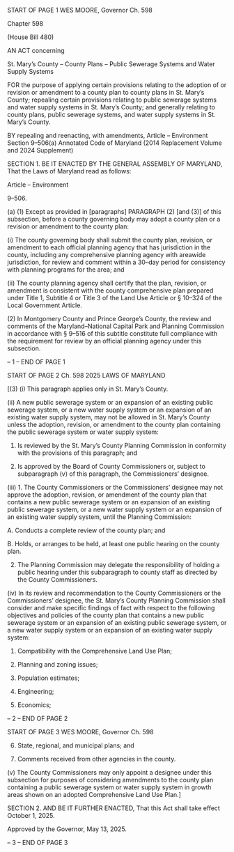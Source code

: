 START OF PAGE 1
WES MOORE, Governor Ch. 598

Chapter 598

(House Bill 480)

AN ACT concerning

St. Mary’s County – County Plans – Public Sewerage Systems and Water Supply
Systems

FOR the purpose of applying certain provisions relating to the adoption of or revision or
amendment to a county plan to county plans in St. Mary’s County; repealing certain
provisions relating to public sewerage systems and water supply systems in St.
Mary’s County; and generally relating to county plans, public sewerage systems, and
water supply systems in St. Mary’s County.

BY repealing and reenacting, with amendments,
Article – Environment
Section 9–506(a)
Annotated Code of Maryland
(2014 Replacement Volume and 2024 Supplement)

SECTION 1. BE IT ENACTED BY THE GENERAL ASSEMBLY OF MARYLAND,
That the Laws of Maryland read as follows:

Article – Environment

9–506.

(a) (1) Except as provided in [paragraphs] PARAGRAPH (2) [and (3)] of this
subsection, before a county governing body may adopt a county plan or a revision or
amendment to the county plan:

(i) The county governing body shall submit the county plan,
revision, or amendment to each official planning agency that has jurisdiction in the county,
including any comprehensive planning agency with areawide jurisdiction, for review and
comment within a 30–day period for consistency with planning programs for the area; and

(ii) The county planning agency shall certify that the plan, revision,
or amendment is consistent with the county comprehensive plan prepared under Title 1,
Subtitle 4 or Title 3 of the Land Use Article or § 10–324 of the Local Government Article.

(2) In Montgomery County and Prince George’s County, the review and
comments of the Maryland–National Capital Park and Planning Commission in accordance
with § 9–516 of this subtitle constitute full compliance with the requirement for review by
an official planning agency under this subsection.

– 1 –
END OF PAGE 1

START OF PAGE 2
Ch. 598 2025 LAWS OF MARYLAND

[(3) (i) This paragraph applies only in St. Mary’s County.

(ii) A new public sewerage system or an expansion of an existing
public sewerage system, or a new water supply system or an expansion of an existing water
supply system, may not be allowed in St. Mary’s County unless the adoption, revision, or
amendment to the county plan containing the public sewerage system or water supply
system:

1. Is reviewed by the St. Mary’s County Planning
Commission in conformity with the provisions of this paragraph; and

2. Is approved by the Board of County Commissioners or,
subject to subparagraph (v) of this paragraph, the Commissioners’ designee.

(iii) 1. The County Commissioners or the Commissioners’
designee may not approve the adoption, revision, or amendment of the county plan that
contains a new public sewerage system or an expansion of an existing public sewerage
system, or a new water supply system or an expansion of an existing water supply system,
until the Planning Commission:

A. Conducts a complete review of the county plan; and

B. Holds, or arranges to be held, at least one public hearing
on the county plan.

2. The Planning Commission may delegate the responsibility
of holding a public hearing under this subparagraph to county staff as directed by the
County Commissioners.

(iv) In its review and recommendation to the County Commissioners
or the Commissioners’ designee, the St. Mary’s County Planning Commission shall consider
and make specific findings of fact with respect to the following objectives and policies of the
county plan that contains a new public sewerage system or an expansion of an existing
public sewerage system, or a new water supply system or an expansion of an existing water
supply system:

1. Compatibility with the Comprehensive Land Use Plan;

2. Planning and zoning issues;

3. Population estimates;

4. Engineering;

5. Economics;

– 2 –
END OF PAGE 2

START OF PAGE 3
WES MOORE, Governor Ch. 598

6. State, regional, and municipal plans; and

7. Comments received from other agencies in the county.

(v) The County Commissioners may only appoint a designee under
this subsection for purposes of considering amendments to the county plan containing a
public sewerage system or water supply system in growth areas shown on an adopted
Comprehensive Land Use Plan.]

SECTION 2. AND BE IT FURTHER ENACTED, That this Act shall take effect
October 1, 2025.

Approved by the Governor, May 13, 2025.

– 3 –
END OF PAGE 3